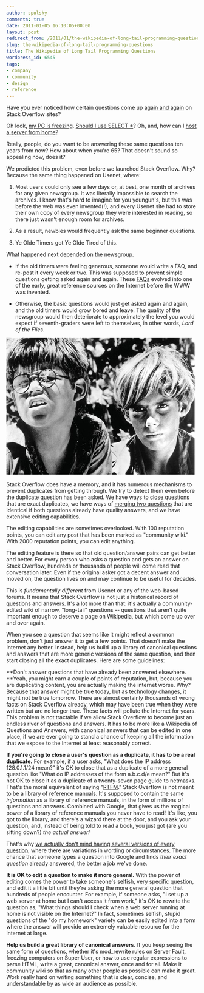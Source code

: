 ```yaml
---
author: spolsky
comments: true
date: 2011-01-05 16:10:05+00:00
layout: post
redirect_from: /2011/01/the-wikipedia-of-long-tail-programming-questions
slug: the-wikipedia-of-long-tail-programming-questions
title: The Wikipedia of Long Tail Programming Questions
wordpress_id: 6545
tags:
- company
- community
- design
- reference
---
```


Have you ever noticed how certain questions come up [again and again](http://meta.stackoverflow.com/questions/9686/what-is-the-most-rampant-duplicate-on-stack-overflow) on Stack Overflow sites?




Oh look, [my PC is freezing](http://meta.superuser.com/questions/1786/the-infamous-my-pc-is-freezing-question). [Should I use SELECT *](http://meta.stackoverflow.com/questions/52530/are-duplicates-creating-broken-windows)? Oh, and, how can I [host a server from home](http://meta.stackoverflow.com/questions/9686/what-is-the-most-rampant-duplicate-on-stack-overflow/50116#50116)?




Really, people, do you want to be answering these same questions ten years from now? How about when you're 65? That doesn't sound so appealing now, does it?




We predicted this problem, even before we launched Stack Overflow. Why? Because the same thing happened on Usenet, where:






  1. Most users could only see a few days or, at best, one month of archives for any given newsgroup. It was literally impossible to search the archives. I know that's hard to imagine for you youngun's, but this was before the web was even invented(!), and every Usenet site had to store their own copy of every newsgroup they were interested in reading, so there just wasn't enough room for archives.


  2. As a result, newbies would frequently ask the same beginner questions.


  3. Ye Olde Timers got Ye Olde Tired of this.




What happened next depended on the newsgroup.






  * If the old timers were feeling generous, someone would write a FAQ, and re-post it every week or two. This was supposed to prevent simple questions getting asked again and again. These [FAQs](http://www.faqs.org/faqs/) evolved into one of the early, great reference sources on the Internet before the WWW was invented.


  * Otherwise, the basic questions would just get asked again and again, and the old timers would grow bored and leave. The quality of the newsgroup would then deteriorate to approximately the level you would expect if seventh-graders were left to themselves, in other words, _Lord of the Flies_.





[![Lord of the Flies](/images/wordpress/lord-of-the-flies.jpg)](http://www.imdb.com/title/tt0057261/)



Stack Overflow does have a memory, and it has numerous mechanisms to prevent duplicates from getting through. We try to detect them even before the duplicate question has been asked. We have ways to [close questions](http://blog.stackoverflow.com/2008/12/i-move-to-close-this-question/) that are exact duplicates, we have ways of [merging two questions](http://blog.stackoverflow.com/2010/06/improved-question-merging/) that are identical if both questions already have quality answers, and we have extensive editing capabilities.




The editing capabilities are sometimes overlooked. With 100 reputation points, you can edit any post that has been marked as "community wiki." With 2000 reputation points, you can edit anything.




The editing feature is there so that old question/answer pairs can get better and better. For every person who asks a question and gets an answer on Stack Overflow, hundreds or thousands of people will come read that conversation later. Even if the original asker got a decent answer and moved on, the question lives on and may continue to be useful for decades.




This is _fundamentally different_ from Usenet or any of the web-based forums. It means that Stack Overflow is not just a historical record of questions and answers. It's a lot more than that: it's actually a community-edited wiki of narrow, "long-tail" questions -- questions that aren't quite important enough to deserve a page on Wikipedia, but which come up over and over again.




When you see a question that seems like it might reflect a common problem, don't just answer it to get a few points. That doesn't make the Internet any better. Instead, help us build up a library of canonical questions and answers that are more generic versions of the same question, and then start closing all the exact duplicates. Here are some guidelines:




**Don't answer questions that have already been answered elsewhere. **Yeah, you might earn a couple of points of reputation, but, because you are duplicating content, you are actually making the internet worse. Why? Because that answer might be true today, but as technology changes, it might not be true tomorrow. There are almost certainly thousands of wrong facts on Stack Overflow already, which may have been true when they were written but are no longer true. These facts will pollute the Internet for years. This problem is not tractable if we allow Stack Overflow to become just an endless river of questions and answers. It has to be more like a Wikipedia of Questions and Answers, with canonical answers that can be edited in one place, if we are ever going to stand a chance of keeping all the information that we expose to the Internet at least reasonably correct.




**If you're going to close a user's question as a duplicate, it has to be a real duplicate.** For example, if a user asks, "What does the IP address 128.0.1.1/24 mean?" it's OK to close that as a duplicate of a more general question like "What do IP addresses of the form a.b.c.d/e mean?" But it's not OK to close it as a duplicate of a twenty-seven page guide to netmasks. That's the moral equivalent of saying "[RTFM](http://www.urbandictionary.com/define.php?term=RTFM)." Stack Overflow is not meant to be a library of reference manuals. It's supposed to contain the same _information_ as a library of reference manuals, in the form of millions of questions and answers. Combined with Google, that gives us the magical power of a library of reference manuals you never have to read! It's like, you got to the library, and there's a wizard there at the door, and you ask your question, and, instead of being told to read a book, you just got (are you sitting down?) _the actual answer!_




That's why [we actually don't mind having several versions of every question](http://blog.stackoverflow.com/2010/11/dr-strangedupe-or-how-i-learned-to-stop-worrying-and-love-duplication/), where there are variations in wording or circumstances. The more chance that someone types a question into Google and finds _their exact question_ already answered, the better a job we've done.




**It is OK to edit a question to make it more general.** With the power of editing comes the power to take someone's selfish, very specific question, and edit it a little bit until they're asking the more general question that hundreds of people encounter. For example, if someone asks, "I set up a web server at home but I can't access it from work," it's OK to rewrite the question as, "What things should I check when a web server running at home is not visible on the Internet?" In fact, sometimes selfish, stupid questions of the "do my homework" variety can be easily edited into a form where the answer will provide an extremely valuable resource for the internet at large.




**Help us build a great library of canonical answers.** If you keep seeing the same form of questions, whether it's mod_rewrite rules on Server Fault, freezing computers on Super User, or how to use regular expressions to parse HTML, write a great, canonical answer, once and for all. Make it community wiki so that as many other people as possible can make it great. Work really hard on writing something that is clear, concise, and understandable by as wide an audience as possible.
